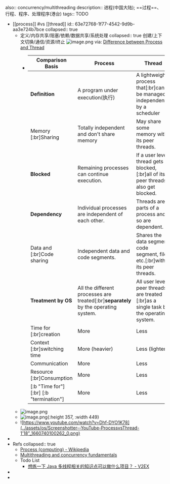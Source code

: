 also:: concurrency/multithreading
description:: 进程(中国大陆); ==过程==、行程、程序、处理程序(港台)
tags:: TODO

- [[process]] #vs [[thread]]
  id:: 63e72768-1f77-4542-9d9b-aa3e724b7bce
  collapsed:: true
  - 定义/内存共享/阻塞/依赖/数据共享/系统处理
    collapsed:: true
    创建/上下文切换/通信/资源/终止
    ![image.png](../assets/os/image_1666321023071_0.png)
    via: [Difference between Process and Thread](https://www.tutorialspoint.com/difference-between-process-and-thread)
    - | Comparison Basis                       | **Process**                                                                          | **Thread**                                                                        |
      | -------------------------------------- | ------------------------------------------------------------------------------------------ | --------------------------------------------------------------------------------------- |
      | **Definition**                   | A program under execution(执行)                                                            | A lightweight process that[:br]can be managed independently by a scheduler             |
      | Memory [:br]Sharing        | Totally independent and don't share memory                                                 | May share some memory with its peer threads.                                            |
      | **Blocked**                      | Remaining processes can continue execution.                                                | If a user level thread gets blocked,[:br]all of its peer threads also get blocked.     |
      | **Dependency**                   | Individual processes are independent of each other.                                        | Threads are parts of a process and so are dependent.                                    |
      | Data and [:br]Code sharing  | Independent data and code segments.                                                        | Shares the data segment, code segment, files etc.[:br]with its peer threads.           |
      | **Treatment by OS**              | All the different processes are treated[:br]**separately** by the operating system. | All user level peer threads are treated [:br]as a single task by the operating system. |
      | Time for [:br]creation      | More                                                                                       | Less                                                                                    |
      | Context [:br]switching time | More (heavier)                                                                             | Less (lighter)                                                                          |
      | Communication                | More                                                                                       | Less                                                                                    |
      | Resource [:br]Consumption   | More                                                                                       | Less                                                                                    |
      | [:b "Time for"] [:br] [:b "termination"]   | More                                                                                       | Less                                                                                    |
  - ![image.png](../assets/os/image_1660737501730_0.png)
  - ![image.png](../assets/os/image_1660736864976_0.png){:height 357, :width 449}
  - ![https://www.youtube.com/watch?v=Dhf-DYO1K78](../assets/os/Screenshotter--YouTube-ProcessvsThread-1’18”_1660740100262_0.png)
-
- Refs
  collapsed:: true
  - [Process (computing) - Wikipedia](https://en.wikipedia.org/wiki/Process_(computing))
  - [Multithreading and concurrency fundamentals](https://www.educative.io/blog/multithreading-and-concurrency-fundamentals)
  - Todo List
    - [想练一下 Java 多线程相关的知识点可以做什么项目？ - V2EX](https://www.v2ex.com/t/617678)
-
-